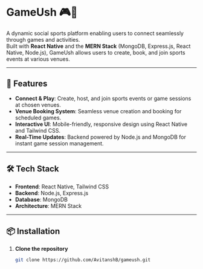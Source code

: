 # GameUsh 🎮🏏  
A dynamic social sports platform enabling users to connect seamlessly through games and activities.  
Built with **React Native** and the **MERN Stack** (MongoDB, Express.js, React Native, Node.js), GameUsh allows users to create, book, and join sports events at various venues.

---

## 🚀 Features

- **Connect & Play**: Create, host, and join sports events or game sessions at chosen venues.  
- **Venue Booking System**: Seamless venue creation and booking for scheduled games.  
- **Interactive UI**: Mobile-friendly, responsive design using React Native and Tailwind CSS.  
- **Real-Time Updates**: Backend powered by Node.js and MongoDB for instant game session management.

---

## 🛠️ Tech Stack

- **Frontend**: React Native, Tailwind CSS  
- **Backend**: Node.js, Express.js  
- **Database**: MongoDB  
- **Architecture**: MERN Stack

---

## 📦 Installation

1. **Clone the repository**
   ```bash
   git clone https://github.com/AvitanshB/gameush.git

